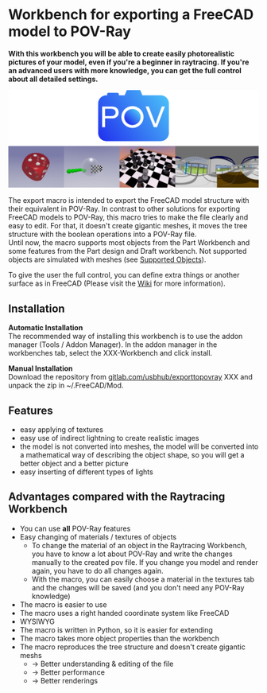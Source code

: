 # Workbench for exporting a FreeCAD model to POV-Ray

**With this workbench you will be able to create easily photorealistic pictures of your model, even if you're a beginner in raytracing. If you're an advanced users with more knowledge, you can get the full control about all detailed settings.**

![Logo and Renderings](README_img.png)

The export macro is intended to export the FreeCAD model structure with their equivalent in POV-Ray.
In contrast to other solutions for exporting FreeCAD models to POV-Ray, this macro tries to make the file clearly and easy to edit. For that, it doesn't create gigantic meshes, it moves the tree structure with the boolean operations into a POV-Ray file.  
Until now, the macro supports most objects from the Part Workbench and some features from the Part design and Draft workbench. Not supported objects are simulated with meshes (see [Supported Objects](#supportedObjects)).

To give the user the full control, you can define extra things or another surface as in FreeCAD (Please visit the [Wiki](doc/index.md) for more information).

## Installation
**Automatic Installation**  
The recommended way of installing this workbench is to use the addon manager (Tools / Addon Manager). In the addon manager in the workbenches tab, select the XXX-Workbench and click install.

**Manual Installation**  
Download the repository from [gitlab.com/usbhub/exporttopovray](https://www.gitlab.com/usbhub/exporttopovray) XXX and unpack the zip in ~/.FreeCAD/Mod.

## Features
* easy applying of textures
* easy use of indirect lightning to create realistic images
* the model is not converted into meshes, the model will be converted into a mathematical way of describing the object shape, so you will get a better object and a better picture
* easy inserting of different types of lights

## Advantages compared with the Raytracing Workbench
* You can use **all** POV-Ray features
* Easy changing of materials / textures of objects
  - To change the material of an object in the Raytracing Workbench, you have to know a lot about POV-Ray and write the changes manually to the created pov file. If you change you model and render again, you have to do all changes again.
  - With the macro, you can easily choose a material in the textures tab and the changes will be saved (and you don't need any POV-Ray knowledge)
* The macro is easier to use
* The macro uses a right handed coordinate system like FreeCAD
* WYSIWYG
* The macro is written in Python, so it is easier for extending
* The macro takes more object properties than the workbench
* The macro reproduces the tree structure and doesn't create gigantic meshs
  * → Better understanding & editing of the file
  * → Better performance
  * → Better renderings
